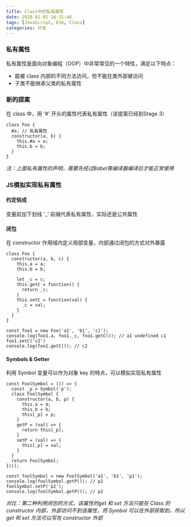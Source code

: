 ```yaml
---
title: Class中的私有属性
date: 2020-01-01 16:31:44
tags: [JavaScript, ES6, Class]
categories: 开发
---
```


### 私有属性
私有属性是面向对象编程（OOP）中非常常见的一个特性，满足以下特点：
 - 能被 class 内部的不同方法访问，但不能在类外部被访问
 - 子类不能继承父类的私有属性

### 新的提案
在 class 中，用 '#' 开头的属性代表私有属性（该提案已经到Stage 3）
```
class Foo {
  #a; // 私有属性
  constructor(a, b) {
    this.#a = a;  
    this.b = b;
  }
}
```
*注：上面私有属性的声明，需要先经过Babel等编译器编译后才能正常使用*

### JS模拟实现私有属性
#### 约定俗成
变量前加下划线 '_' 前缀代表私有属性，实际还是公共属性
#### 闭包
在 constructor 作用域内定义局部变量，内部通过闭包的方式对外暴露
```
class Foo {
  constructor(a, b, c) {
    this.a = a;
    this.b = b;

    let _c = c;
    this.getC = function() {
      return _c;
    }
    this.setC = function(val) {
      _c = val;
    }
  }
}

const foo1 = new Foo('a1', 'b1', 'c1');
console.log(foo1.a, foo1._c, foo1.getC()); // a1 undefined c1
foo1.setC('c2')
console.log(foo1.getC()); // c2
```

#### Symbols & Getter
利用 Symbol 变量可以作为对象 key 的特点，可以模拟实现私有属性
```
const FoolSymbol = (() => {
  const _p = Symbol('p');
  class FoolSymbol {
    constructor(a, b, p) {
      this.a = a;
      this.b = b;
      this[_p] = p;
    }
    getP = (val) => {
      return this[_p];
    }
    setP = (val) => {
      this[_p] = val;
    }
  }
  return FoolSymbol;
})();

const foolSymbol = new FoolSymbol('a1', 'b1', 'p1');
console.log(foolSymbol.getP()); // p1
foolSymbol.setP('p2');
console.log(foolSymbol.getP()); // p2
```
*对比：第二种利用闭包的方式，该属性的get 和 set 方法只能在 Class 的 constructor 内部，外部访问不到该属性，而 Symbol 可以在外部获取到，所以get 和 set 方法可以写在 constructor 外部*
